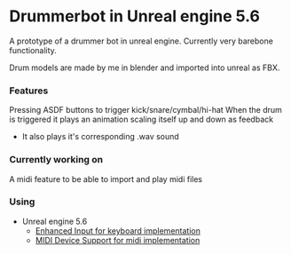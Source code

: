 # Drummerbot in Unreal engine 5.6
A prototype of a drummer bot in unreal engine. Currently very barebone functionality.

Drum models are made by me in blender and imported into unreal as FBX.

### Features
Pressing ASDF buttons to trigger kick/snare/cymbal/hi-hat
When the drum is triggered it plays an animation scaling itself up and down as feedback
  - It also plays it's corresponding .wav sound

### Currently working on
A midi feature to be able to import and play midi files

### Using
- Unreal engine 5.6
  - [Enhanced Input for keyboard implementation](https://dev.epicgames.com/documentation/en-us/unreal-engine/enhanced-input-in-unreal-engine)
  - [MIDI Device Support for midi implementation](https://dev.epicgames.com/documentation/en-us/unreal-engine/midi-in-unreal-engine)

